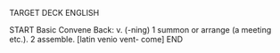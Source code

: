 TARGET DECK
ENGLISH

START
Basic
Convene
Back: v. (-ning) 1 summon or arrange (a meeting etc.). 2 assemble. [latin venio vent- come]
END
